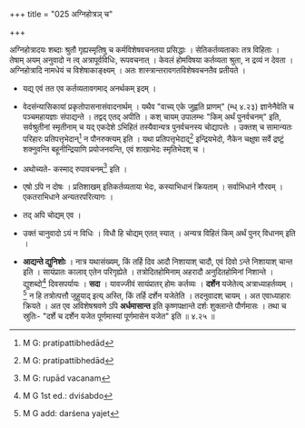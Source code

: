 +++
title = "025 अग्निहोत्रञ् च"

+++


अग्निहोत्रादयः शब्दाः श्रुतौ गृह्यस्मृतिषु च कर्मविशेषवचनतया प्रसिद्धाः । सेतिकर्तव्यताकाः तत्र विहिताः । तेषाम् अयम् अनुवादो न त्व् अत्रापूर्वविधिः, रूपवचनात् । केवलं होमविषया कर्तव्यता श्रुता, न द्रव्यं न देवता । अग्निहोत्रादि नामधेयं च विशेषाकाङ्क्ष्यम् । अतः शास्त्रान्तरावगतविशेषवचनतैव प्रतीयते । 

- यद्य् एवं तत एव कर्तव्यतावगमाद् अनर्थकम् इदम् ।

- वेदसंन्यासिकायां प्रकृतोपासनासंवादनार्थम् । यथैव "वाच्य् एके जुह्वति प्राणम्" (म्ध् ४.२३) ज्ञानेनैवेति च पञ्चमहायज्ञाः संपाद्यन्ते । तद्वद् एतद् अपीति । कश् चायम् उपालम्भः "किम् अर्थं पुनर्वचनम्" इति, सर्वश्रुतीनां स्मृतीनाम् च यद् एकदेशे ऽभिहितं तस्यैवान्यत्र पुनर्वचनस्य चोद्यापत्तेः । उक्तश् च सामान्यतः परिहारः प्रतिपत्तृभेदान्[^७२] न पौनरुक्त्यम् इति । यथा प्रतिपत्तृभेदाद्[^७३] इन्द्रियभेदो, नैकेन चक्षुषा सर्वे द्रष्टुं शक्नुवन्ति बहूनीन्द्रियाणि प्रयोजनवन्ति, एवं शाखाभेदः स्मृतिभेदश् च ।


[^७३]:
     M G: pratipattibhedād


[^७२]:
     M G: pratipattibhedād

- अथोच्यते- कस्माद् रुपावचनम्[^७४] इति ।


[^७४]:
     M G: rupād vacanam

- एषो ऽपि न दोषः । प्रतिशाखम् इतिकर्तव्यताया भेदः, कस्याभिधानं क्रियताम् । सर्वाभिधाने गौरवम् । एकतराभिधाने अन्यतरपरित्यागः । 

- तद् अपि चोद्यम् एव । 

- उक्तं चानुवादो ऽयं न विधिः । विधौ हि चोद्यम् एतत् स्यात् । अन्यत्र विहितं किम् अर्थं पुनर् विधानम् इति ।

- **आद्यन्ते द्युनिशोः** । नात्र यथासंख्यम्, किं तर्हि दिव आदौ निशायाश् चादौ, एवं दिवो ऽन्ते निशायाश् चान्त इति । सायंप्रातः कालाव् एतेन परिगृह्येते । तत्रोदितहोमिनाम् अहरादौ अनुदितहोमिनां निशान्ते । द्युशब्दो[^७५] दिवसपर्यायः । **सदा** । यावज्जीवं सायंप्रातर् होमः कर्तव्यः । **दर्शेन** यजेतेत्य् अत्राध्याहर्तव्यम् ।[^७६] न हि तत्रोत्पत्तौ जुहुयाद् इत्य् अस्ति, किं तर्हि दर्शेन यजेतेति । तदनुवादश् चायम् । अत एवाध्याहारः क्रियते । अत एव अविशेषश्रवणे ऽपि **अर्धमासान्त** इति कृष्णपक्षान्ते दर्शः शुक्लान्ते पौर्णमासः । तथा च स्रुतिः- "दर्शे च दर्शेन यजेत पूर्णमास्यां पूर्णमासेन यजेत" इति ॥ ४.२५ ॥


[^७६]:
     M G add: darśena yajet


[^७५]:
     M G 1st ed.: dviśabdo